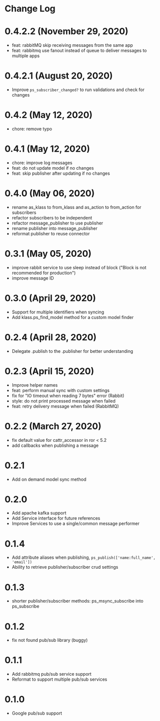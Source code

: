 # Change Log

# 0.4.2.2 (November 29, 2020)
- feat: rabbitMQ skip receiving messages from the same app
- feat: rabbitmq use fanout instead of queue to deliver messages to multiple apps
 
# 0.4.2.1 (August 20, 2020)
- Improve ```ps_subscriber_changed?``` to run validations and check for changes
 
# 0.4.2 (May 12, 2020)
- chore: remove typo

# 0.4.1 (May 12, 2020)
- chore: improve log messages
- feat: do not update model if no changes
- feat: skip publisher after updating if no changes


# 0.4.0 (May 06, 2020)
- rename as_klass to from_klass and as_action to from_action for subscribers
- refactor subscribers to be independent
- refactor message_publisher to use publisher
- rename publisher into message_publisher
- reformat publisher to reuse connector

# 0.3.1 (May 05, 2020)
- improve rabbit service to use sleep instead of block ("Block is not recommended for production")
- improve message ID

# 0.3.0 (April 29, 2020)
- Support for multiple identifiers when syncing
- Add klass.ps_find_model method for a custom model finder

# 0.2.4 (April 28, 2020)
- Delegate .publish to the .publisher for better understanding

# 0.2.3 (April 15, 2020)
- Improve helper names
- feat: perform manual sync with custom settings
- fix for "IO timeout when reading 7 bytes" error (Rabbit)
- style: do not print processed message when failed
- feat: retry delivery message when failed (RabbitMQ)


# 0.2.2 (March 27, 2020)
- fix default value for cattr_accessor in ror < 5.2
- add callbacks when publishing a message

# 0.2.1
- Add on demand model sync method

# 0.2.0
- Add apache kafka support
- Add Service interface for future references
- Improve Services to use a single/common message performer

# 0.1.4
- Add attribute aliases when publishing, ```ps_publish(['name:full_name', 'email'])```
- Ability to retrieve publisher/subscriber crud settings

# 0.1.3
- shorter publisher/subscriber methods: ps_msync_subscribe into ps_subscribe

# 0.1.2
- fix not found pub/sub library (buggy)

# 0.1.1
- Add rabbitmq pub/sub service support
- Reformat to support multiple pub/sub services

# 0.1.0
- Google pub/sub support